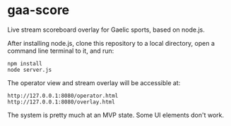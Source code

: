 # gaa-score
Live stream scoreboard overlay for Gaelic sports, based on node.js.

After installing node.js, clone this repository to a local directory, open a command line terminal to it, and run:
```
npm install
node server.js
```

The operator view and stream overlay will be accessible at:
```
http://127.0.0.1:8080/operator.html
http://127.0.0.1:8080/overlay.html
```
The system is pretty much at an MVP state. Some UI elements don't work.

